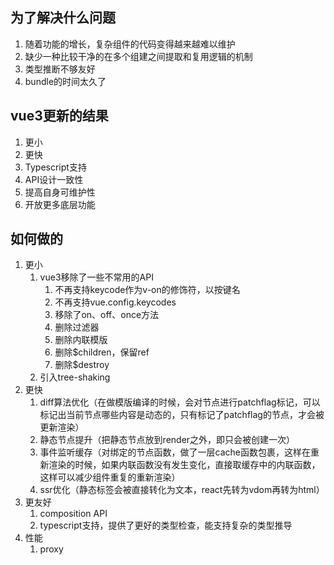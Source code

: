 ## 为了解决什么问题
1. 随着功能的增长，复杂组件的代码变得越来越难以维护
2. 缺少一种比较干净的在多个组建之间提取和复用逻辑的机制
3. 类型推断不够友好
4. bundle的时间太久了
   
## vue3更新的结果
1. 更小
2. 更快
3. Typescript支持
4. API设计一致性
5. 提高自身可维护性
6. 开放更多底层功能
   
## 如何做的
1. 更小
   1. vue3移除了一些不常用的API
      1. 不再支持keycode作为v-on的修饰符，以按键名
      2. 不再支持vue.config.keycodes
      3. 移除了on、off、once方法
      4. 删除过滤器
      5. 删除内联模版
      6. 删除$children，保留ref
      7. 删除$destroy
   2. 引入tree-shaking
2. 更快
   1. diff算法优化（在做模版编译的时候，会对节点进行patchflag标记，可以标记出当前节点哪些内容是动态的，只有标记了patchflag的节点，才会被更新渲染）
   2. 静态节点提升（把静态节点放到render之外，即只会被创建一次）
   3. 事件监听缓存（对绑定的节点函数，做了一层cache函数包裹，这样在重新渲染的时候，如果内联函数没有发生变化，直接取缓存中的内联函数，这样可以减少组件重复的重新渲染）
   4. ssr优化（静态标签会被直接转化为文本，react先转为vdom再转为html）
3. 更友好
   1.  composition API
   2.  typescript支持，提供了更好的类型检查，能支持复杂的类型推导
4. 性能
   1. proxy